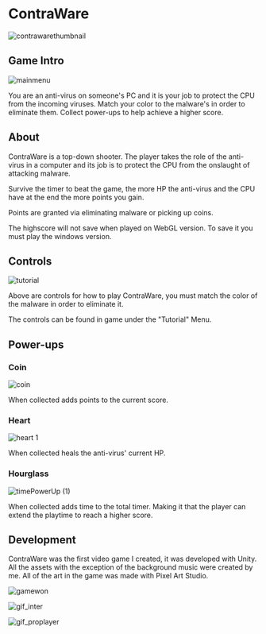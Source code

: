 # ContraWare
![contrawarethumbnail](https://github.com/MarcoCarenza/ContraWare/assets/148258941/23af6c5b-6b9d-4dec-b811-f486016dfc4c)

## Game Intro


![mainmenu](https://github.com/MarcoCarenza/ContraWare/assets/148258941/7a942c07-8267-4f77-b442-bfeddfc4d073)


You are an anti-virus on someone's PC and it is your job to protect the CPU from the incoming viruses. Match your color to the malware's in order to eliminate them. Collect power-ups to help achieve a higher score.

## About
ContraWare is a top-down shooter. The player takes the role of the anti-virus in a computer and its job is to protect the CPU from the onslaught of attacking malware.

Survive the timer to beat the game, the more HP the anti-virus and the CPU have at the end the more points you gain.

Points are granted via eliminating malware or picking up coins.

The highscore will not save when played on WebGL version. To save it you must play the windows version.

## Controls

![tutorial](https://github.com/MarcoCarenza/ContraWare/assets/148258941/2c580c36-803e-4310-bed5-a403f4bcabf8)


Above are controls for how to play ContraWare, you must match the color of the malware in order to eliminate it. 

The controls can be found in game under the "Tutorial" Menu.

## Power-ups
### Coin

![coin](https://github.com/MarcoCarenza/ContraWare/assets/148258941/74068c67-e73e-44f8-a5ff-817cf8ebf8d5)

When collected adds points to the current score.

### Heart

![heart 1](https://github.com/MarcoCarenza/ContraWare/assets/148258941/bda340f9-409c-4e5c-840d-3f41d57c907f)

When collected heals the anti-virus' current HP.

### Hourglass
![timePowerUp (1)](https://github.com/MarcoCarenza/ContraWare/assets/148258941/1609f4e1-2c60-4c2b-bea0-f26ce54335ac)

When collected adds time to the total timer. Making it that the player can extend the playtime to reach a higher score.

## Development
ContraWare was the first video game I created, it was developed with Unity. All the assets with the exception of the background music were created by me. All of the art in the game was made with Pixel Art Studio.

![gamewon](https://github.com/MarcoCarenza/ContraWare/assets/148258941/60aa8b2d-e7cf-4a00-8870-eddf599bf980)

![gif_inter](https://github.com/MarcoCarenza/ContraWare/assets/148258941/0a5d4685-0680-456a-ae53-6715d66a9fb3)

![gif_proplayer](https://github.com/MarcoCarenza/ContraWare/assets/148258941/2e7c0f33-8a6d-4d95-be70-f277e6c6c4b2)

